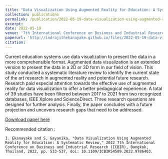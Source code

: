 ```yaml
---
title: "Data Visualization Using Augmented Reality for Education: A Systematic Review"
collection: publications
permalink: /publication/2022-05-19-data-visualization-using-augmented-reality-for-education
excerpt: 
date: 2022-05-19
venue: '7th International Conference on Business and Industrial Research (ICBIR)'
paperurl: 'http://indrajithekanayake.github.io/files/2022-05-19-data-visualization-using-augmented-reality-for-education.pdf'
citation:
---
```

Current education systems use data visualization to present the data in a more comprehensible format. Augmented data visualization is an extended version to present the data in a 2D or 3D form in our field of vision. This study conducted a systematic literature review to identify the current state of the art research in augmented reality and potential future research. Research paid especial attention towards the effective use of augmented reality for data visualization to offer a better pedagogical experience. A total of 39 studies have been filtered between 2017 to 2021 from two recognized databases, IEEE Xplore and ScienceDirect. Three research questions are designed for further analysis. Finally, the paper concludes with a future projection and uncovers research gaps that need to be addressed.

[Download paper here](http://indrajithekanayake.github.io/files/2022-05-19-data-visualization-using-augmented-reality-for-education.pdf)

Recommended citation :

`I. Ekanayake and S. Gayanika, "Data Visualization Using Augmented Reality for Education: A Systematic Review," 2022 7th International Conference on Business and Industrial Research (ICBIR), Bangkok, Thailand, 2022, pp. 533-537, doi: 10.1109/ICBIR54589.2022.9786403.`
